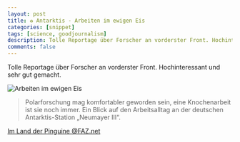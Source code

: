 ```yaml
---
layout: post
title: ♻ Antarktis - Arbeiten im ewigen Eis
categories: [snippet]
tags: [science, goodjournalism]
description: Tolle Reportage über Forscher an vorderster Front. Hochinteressant und sehr gut gemacht.﻿
comments: false
---
```

Tolle Reportage über Forscher an vorderster Front. Hochinteressant und sehr gut gemacht.﻿

![Arbeiten im ewigen Eis](http://dynamic.faz.net/red/2015/story-antarktis/kapitelbilder/aerztin.jpg)

> Polarforschung mag komfortabler geworden sein, eine Knochenarbeit ist sie noch immer. Ein Blick auf den Arbeitsalltag an der deutschen Antarktis-Station „Neumayer III“.

[Im Land der Pinguine @FAZ.net](http://www.faz.net/aktuell/wissen/antarktis-station-neumayer-iii-arbeiten-im-ewigen-eis-13525699.html)
